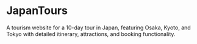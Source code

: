 # JapanTours
A tourism website for a 10-day tour in Japan, featuring Osaka, Kyoto, and Tokyo with detailed itinerary, attractions, and booking functionality.
